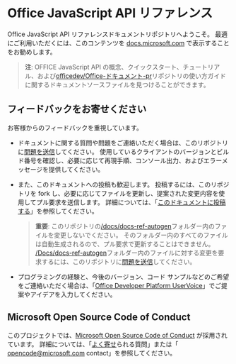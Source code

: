 # <a name="office-javascript-api-reference"></a>Office JavaScript API リファレンス

Office JavaScript API リファレンスドキュメントリポジトリへようこそ。 最適にご利用いただくには、このコンテンツを [docs.microsoft.com](https://docs.microsoft.com/javascript/api/overview/office) で表示することをお勧めします。

> **注**: OFFICE JavaScript API の概念、クイックスタート、チュートリアル、および[officedev/Office-ドキュメント-pr](https://github.com/OfficeDev/office-js-docs-pr)リポジトリの使い方ガイドに関するドキュメントソースファイルを見つけることができます。

## <a name="give-us-your-feedback"></a>フィードバックをお寄せください

お客様からのフィードバックを重視しています。

* ドキュメントに関する質問や問題をご連絡いただく場合は、このリポジトリに[問題を送信](https://github.com/OfficeDev/office-js-docs-reference/issues)してください。 使用しているクライアントのバージョンとビルド番号を確認し、必要に応じて再現手順、コンソール出力、およびエラーメッセージを提供してください。

* また、このドキュメントへの投稿も歓迎します。 投稿するには、このリポジトリを fork し、必要に応じてファイルを更新し、提案された変更内容を使用してプル要求を送信します。 詳細については、「[このドキュメントに投稿する](Contributing.md)」を参照してください。

    > **重要**: このリポジトリの[/docs/docs-ref-autogen](https://github.com/OfficeDev/office-js-docs-reference/tree/master/docs/docs-ref-autogen)フォルダー内のファイルを変更しないでください。 そのフォルダー内のすべてのファイルは自動生成されるので、プル要求で更新することはできません。 [/Docs/docs-ref-autogen](https://github.com/OfficeDev/office-js-docs-reference/tree/master/docs/docs-ref-autogen)フォルダー内のファイルに対する変更を要求するには、このリポジトリに[問題を送信](https://github.com/OfficeDev/office-js-docs-reference/issues)してください。

* プログラミングの経験と、今後のバージョン、コード サンプルなどのご希望をご連絡いただく場合は、「[Office Developer Platform UserVoice](https://officespdev.uservoice.com/)」でご提案やアイデアを入力してください。


## <a name="microsoft-open-source-code-of-conduct"></a>Microsoft Open Source Code of Conduct

このプロジェクトでは、[Microsoft Open Source Code of Conduct](https://opensource.microsoft.com/codeofconduct/) が採用されています。
詳細については、「[よく寄せ](https://opensource.microsoft.com/codeofconduct/faq/)られる質問」または「 [opencode@microsoft.com](mailto:opencode@microsoft.com) contact」を参照してください。

